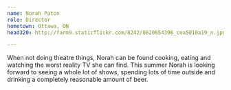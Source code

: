 ```yaml
---
name: Norah Paton
role: Director
hometown: Ottawa, ON
head320: http://farm9.staticflickr.com/8242/8620654396_cea5010a19_n.jpg

---
```

When not doing theatre things, Norah can be found cooking, eating and 
watching the worst reality TV she can find. This summer Norah is looking forward to seeing a whole lot of shows, spending lots of time outside and drinking a completely reasonable amount of beer. 